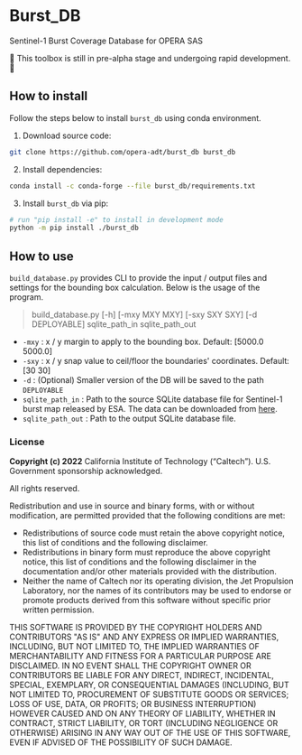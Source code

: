 # Burst_DB
Sentinel-1 Burst Coverage Database for OPERA SAS

🚨 This toolbox is still in pre-alpha stage and undergoing rapid development. 🚨

## How to install
Follow the steps below to install `burst_db` using conda environment.

1. Download source code:

```bash
git clone https://github.com/opera-adt/burst_db burst_db
```

2. Install dependencies:

```bash
conda install -c conda-forge --file burst_db/requirements.txt
```

3. Install `burst_db` via pip:

```bash
# run "pip install -e" to install in development mode
python -m pip install ./burst_db
```

## How to use
`build_database.py` provides CLI to provide the input / output files and settings for the bounding box calculation. Below is the usage of the program.

>build_database.py [-h] [-mxy MXY MXY] [-sxy SXY SXY] [-d DEPLOYABLE] sqlite_path_in sqlite_path_out

- `-mxy` : x / y margin to apply to the bounding box. Default: [5000.0 5000.0]
- `-sxy` : x / y snap value to ceil/floor the boundaries' coordinates. Default: [30 30]
- `-d` : (Optional) Smaller version of the DB will be saved to the path `DEPLOYABLE`
- `sqlite_path_in` : Path to the source SQLite database file for Sentinel-1 burst map released by ESA. The data can be downloaded from [here](https://sar-mpc.eu/files/S1_burstid_20220530.zip).
- `sqlite_path_out` : Path to the output SQLite database file.


### License
**Copyright (c) 2022** California Institute of Technology (“Caltech”). U.S. Government
sponsorship acknowledged.

All rights reserved.

Redistribution and use in source and binary forms, with or without modification, are permitted provided
that the following conditions are met:
* Redistributions of source code must retain the above copyright notice, this list of conditions and
the following disclaimer.
* Redistributions in binary form must reproduce the above copyright notice, this list of conditions
and the following disclaimer in the documentation and/or other materials provided with the
distribution.
* Neither the name of Caltech nor its operating division, the Jet Propulsion Laboratory, nor the
names of its contributors may be used to endorse or promote products derived from this software
without specific prior written permission.

THIS SOFTWARE IS PROVIDED BY THE COPYRIGHT HOLDERS AND CONTRIBUTORS "AS
IS" AND ANY EXPRESS OR IMPLIED WARRANTIES, INCLUDING, BUT NOT LIMITED TO,
THE IMPLIED WARRANTIES OF MERCHANTABILITY AND FITNESS FOR A PARTICULAR
PURPOSE ARE DISCLAIMED. IN NO EVENT SHALL THE COPYRIGHT OWNER OR
CONTRIBUTORS BE LIABLE FOR ANY DIRECT, INDIRECT, INCIDENTAL, SPECIAL,
EXEMPLARY, OR CONSEQUENTIAL DAMAGES (INCLUDING, BUT NOT LIMITED TO,
PROCUREMENT OF SUBSTITUTE GOODS OR SERVICES; LOSS OF USE, DATA, OR PROFITS;
OR BUSINESS INTERRUPTION) HOWEVER CAUSED AND ON ANY THEORY OF LIABILITY,
WHETHER IN CONTRACT, STRICT LIABILITY, OR TORT (INCLUDING NEGLIGENCE OR
OTHERWISE) ARISING IN ANY WAY OUT OF THE USE OF THIS SOFTWARE, EVEN IF
ADVISED OF THE POSSIBILITY OF SUCH DAMAGE.
